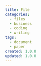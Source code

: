 ```yaml
---
title: File
categories:
  - files
  - business
  - coding
  - writing
tags:
  - document
  - paper
created: 1.0.0
updated: 1.0.0
---
```


